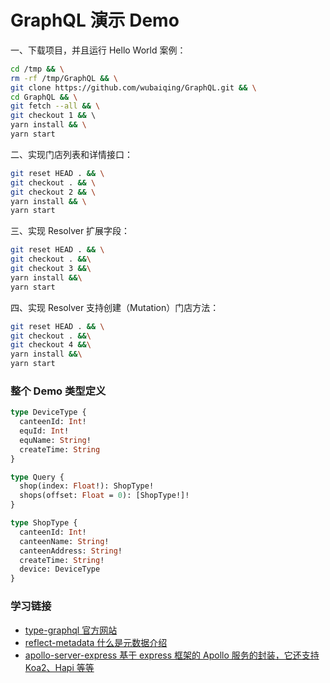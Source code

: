 # GraphQL 演示 Demo

一、下载项目，并且运行 Hello World 案例：
```sh
cd /tmp && \
rm -rf /tmp/GraphQL && \
git clone https://github.com/wubaiqing/GraphQL.git && \
cd GraphQL && \
git fetch --all && \
git checkout 1 && \ 
yarn install && \
yarn start
```

二、实现门店列表和详情接口：
```sh
git reset HEAD . && \
git checkout . && \
git checkout 2 && \
yarn install && \
yarn start
```

三、实现 Resolver 扩展字段：
```sh
git reset HEAD . && \
git checkout . &&\
git checkout 3 &&\
yarn install &&\
yarn start
```

四、实现 Resolver 支持创建（Mutation）门店方法：
```sh
git reset HEAD . && \
git checkout . &&\
git checkout 4 &&\
yarn install &&\
yarn start
```

### 整个 Demo 类型定义
```graphql
type DeviceType {
  canteenId: Int!
  equId: Int!
  equName: String!
  createTime: String
}

type Query {
  shop(index: Float!): ShopType!
  shops(offset: Float = 0): [ShopType!]!
}

type ShopType {
  canteenId: Int!
  canteenName: String!
  canteenAddress: String!
  createTime: String!
  device: DeviceType
}
```

### 学习链接
- [type-graphql 官方网站](https://github.com/19majkel94/type-graphql#readme)  
- [reflect-metadata 什么是元数据介绍](https://ninghao.net/blog/7384)  
- [apollo-server-express 基于 express 框架的 Apollo 服务的封装，它还支持 Koa2、Hapi 等等](https://github.com/apollographql/apollo-server#readme)  
